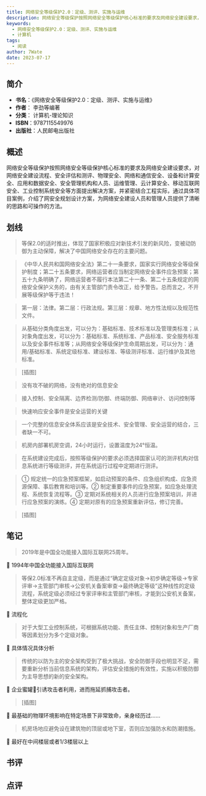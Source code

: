 ```yaml
---
title: 网络安全等级保护2.0：定级、测评、实施与运维
description: 网络安全等级保护按照网络安全等级保护核心标准的要求及网络安全建设要求，对网络安全建设流程、安全评估和测评、物理安全、网络和通信安全、设备和计算安全、应用和数据安全、安全管理机构和人员、运维管理、云计算安全、移动互联网安全、工业控制系统安全等方面提出解决方案
keywords:
  - 网络安全等级保护2.0：定级、测评、实施与运维
  - 计算机
tags:
  - 阅读
author: 7Wate
date: 2023-07-17
---
```


## 简介

- **书名**：《网络安全等级保护2.0：定级、测评、实施与运维》
- **作者**： 李劲等编著
- **分类**： 计算机-理论知识
- **ISBN**：9787115549976
- **出版社**：人民邮电出版社

## 概述

网络安全等级保护按照网络安全等级保护核心标准的要求及网络安全建设要求，对网络安全建设流程、安全评估和测评、物理安全、网络和通信安全、设备和计算安全、应用和数据安全、安全管理机构和人员、运维管理、云计算安全、移动互联网安全、工业控制系统安全等方面提出解决方案，并紧密结合工程实际，通过具体项目案例，介绍了网安全规划设计方案，为网络安全建设人员和管理人员提供了清晰的思路和可操作的方法。

## 划线 
 

> 等保2.0的适时推出，体现了国家积极应对新技术引发的新风险，变被动防御为主动保障，解决了中国网络安全存在的主要问题。 

> 《中华人民共和国网络安全法》第二十一条要求，国家实行网络安全等级保护制度；第二十五条要求，网络运营者应当制定网络安全事件应急预案；第五十九条明确了，网络运营者不履行本法第二十一条、第二十五条规定的网络安全保护义务的，由有关主管部门责令改正，给予警告。总而言之，不开展等级保护等于违法！ 

> 第一层：法律。第二层：行政法规。第三层：规章、地方性法规以及规范性文件。 

> 从基础分类角度出发，可以分为：基础标准、技术标准以及管理类标准；从对象角度出发，可以分为：基础标准、系统标准、产品标准、安全服务标准以及安全事件标准等；从网络安全等级保护生命周期出发，可以分为：通用/基础标准、系统定级标准、建设标准、等级测评标准、运行维护及其他标准。 

> [插图] 

> 没有攻不破的网络，没有绝对的信息安全 

> 接入控制、安全隔离、边界检测/防御、终端防御、网络审计、访问控制等 

> 快速响应安全事件是安全运营的关键 

> 一个完整的信息安全体系应该是安全技术、安全管理、安全运营的结合，三者缺一不可。 

> 机房内部署机房空调，24小时运行，设置温度为24°恒温。 

> 在系统建设完成后，按照等级保护的要求必须选择国家认可的测评机构对信息系统进行等级测评，并在系统运行过程中定期进行测评。 

> ① 规定统一的应急预案框架，如启动预案的条件、应急组织构成、应急资源保障、事后教育和培训等。② 制定重要事件的应急预案，如应急处理流程、系统恢复流程等。③ 定期对系统相关的人员进行应急预案培训，并进行应急预案的演练。④ 定期对原有的应急预案重新评估，修订完善。 

> [插图]

## 笔记


> 2019年是中国全功能接入国际互联网25周年。

💭 1994年中国全功能接入国际互联网

> 等保2.0标准不再自主定级，而是通过“确定定级对象→初步确定等级→专家评审→主管部门审核→公安机关备案审查→最终确定等级”这种线性的定级流程，系统定级必须经过专家评审和主管部门审核，才能到公安机关备案，整体定级更加严格。

💭 流程化

> 对于大型工业控制系统，可根据系统功能、责任主体、控制对象和生产厂商等因素划分为多个定级对象。

💭 具体情况具体分析

> 传统的以防为主的安全架构受到了极大挑战，安全防御手段也明显不足，需要重新分析当前信息系统的架构，评估安全措施的有效性，实施以积极防御为主导思想的新的安全架构。

💭 企业蜜罐🍯引诱攻击者利用，进而拖延抓捕攻击者。

> [插图]

💭 最基础的物理环境影响在特定场景下非常致命，亲身经历过……

> 机房场地应避免设在建筑物的顶层或地下室，否则应加强防水和防潮措施。

💭 最好在中间楼层或者1/3楼层以上

## 书评


## 点评
